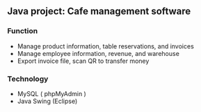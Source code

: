 ## Java project: Cafe management software 


### Function

- Manage product information, table reservations, and invoices
- Manage employee information, revenue, and warehouse  
- Export invoice file, scan QR to transfer money



### Technology

- MySQL ( phpMyAdmin )
- Java Swing (Eclipse)

